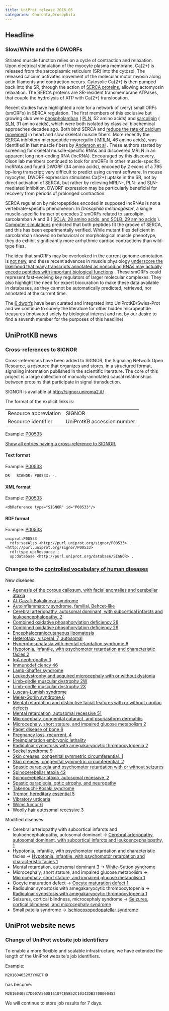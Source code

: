 ```yaml
---
title: UniProt release 2016_05
categories: Chordata,Drosophila
---
```


## Headline

### Slow/White and the 6 DWORFs

Striated muscle function relies on a cycle of contraction and relaxation. Upon electrical stimulation of the myocyte plasma membrane, Ca(2+) is released from the sarcoplasmic reticulum (SR) into the cytosol. The released calcium activates movement of the molecular motor myosin along actin filaments and contraction occurs. Cytosolic Ca(2+) is then pumped back into the SR, through the action of [SERCA proteins](http://www.uniprot.org/uniprot/?query=gene:ATP2A+and+reviewed:yes), allowing actomyosin relaxation. The SERCA proteins are SR-resident transmembrane ATPases, that couple the hydrolysis of ATP with Ca(2+) translocation.

Recent studies have highlighted a role for a network of (very) small ORFs (smORFs) in SERCA regulation. The first members of this exclusive but growing club were [phospholamban](http://www.ncbi.nlm.nih.gov/pubmed/235523) ( [PLN](http://www.uniprot.org/uniprot/?query=gene:pln+and+reviewed:yes), 52 amino acids) and [sarcolipin](http://www.ncbi.nlm.nih.gov/pubmed/1416990,9367679) ( [SLN](http://www.uniprot.org/uniprot/?query=gene:sln+and+taxonomy:mammalia+and+reviewed:yes), 31 amino acids), which were both isolated by classical biochemical approaches decades ago. Both bind SERCA and [reduce the rate of calcium movement](http://www.ncbi.nlm.nih.gov/pubmed/23455424,23996003) in heart and slow skeletal muscle fibers. More recently the SERCA inhibitory micropeptide myoregulin ( [MRLN](http://www.uniprot.org/uniprot/?query=gene:mrln+and+taxonomy:mammalia+and+reviewed:yes), 46 amino acids), was identified in fast muscle fibers by [Anderson et al](http://www.ncbi.nlm.nih.gov/pubmed/25640239) . These authors started by screening for skeletal muscle-specific RNAs and discovered MRLN in an apparent long non-coding RNA (lncRNA). Encouraged by this discovery, Olson lab members continued to look for smORFs in other muscle-specific lncRNAs and found DWORF (34 amino acids), encoded by 2 exons of a 795 bp-long transcript; very difficult to predict using current software. In mouse myocytes, DWORF expression stimulates Ca(2+) uptake in the SR, not by direct activation of SERCA, but rather by relieving MRLN-, PLN- and SLN-mediated inhibition. DWORF expression may be particularly beneficial for recovery from periods of prolonged contraction.

SERCA regulation by micropeptides encoded in supposed lncRNAs is not a vertebrate-specific phenomenon. In *Drosophila melanogaster*, a single muscle-specific transcript encodes 2 smORFs related to sarcolipin, sarcolamban A and B ( [SCLA, 28 amino acids, and SCLB, 29 amino acids](http://www.uniprot.org/uniprot/?query=name:sarcolamban+and+reviewed:yes) ). [Computer simulations](http://www.ncbi.nlm.nih.gov/pubmed/23970561) predicted that both peptides fit the groove of SERCA, and this has been experimentally verified. While mutant flies deficient in sarcolamban showed no behavioral or morphological muscle phenotype, they do exhibit significantly more arrhythmic cardiac contractions than wild-type flies.

The idea that smORFs may be overlooked in the current genome annotation is [not new](http://www.uniprot.org/help/2014/10/01/release), and these recent advances in muscle physiology [underscore the likelihood that many transcripts annotated as noncoding RNAs may actually encode peptides with important biological functions](http://www.ncbi.nlm.nih.gov/pubmed/26816378) . These smORFs could represent fast-evolving key regulators of larger molecular complexes. They also highlight the need for expert biocuration to make these data available in databases, as they cannot be automatically predicted, retrieved, nor annotated at the current time.

The [6 dworfs](http://www.uniprot.org/uniprot/?query=accession:P0DN84+or+accession:P0DN83+or+accession:P0DMT0+or+accession:Q9CV60+or+accession:P26678+or+accession:P61014+or+accession:P61016+or+accession:A4IFH6+or+accession:P61012+or+accession:P61015+or+accession:P61013+or+accession:P26677+or+accession:O00631+or+accession:Q9CQD6+or+accession:Q6SLE7+or+accession:P42532+or+accession:C0HJH4+or+accession:C0HJH3) have been curated and integrated into UniProtKB/Swiss-Prot and we continue to survey the literature for other hidden micropeptide treasures (motivated solely by biological interest and not by our desire to find a seventh member for the purposes of this headline).

## UniProtKB news

### Cross-references to SIGNOR

Cross-references have been added to SIGNOR, the Signaling Network Open Resource, a resource that organizes and stores, in a structured format, signaling information published in the scientific literature. The core of this project is a large collection of manually-annotated causal relationships between proteins that participate in signal transduction.

SIGNOR is available at <http://signor.uniroma2.it/> .

The format of the explicit links is:

|                       |                             |
|:----------------------|:----------------------------|
| Resource abbreviation | SIGNOR                      |
| Resource identifier   | UniProtKB accession number. |

Example: [P00533](http://www.uniprot.org/uniprot/P00533)

[Show all entries having a cross-reference to SIGNOR.](http://www.uniprot.org/uniprot/?query=database%3Asignor&sort=score)

#### Text format

Example: [P00533](http://www.uniprot.org/uniprot/P00533.txt)

    DR   SIGNOR; P00533; -.

#### XML format

Example: [P00533](http://www.uniprot.org/uniprot/P00533.xml)

    <dbReference type="SIGNOR" id="P00533"/>

#### RDF format

Example: [P00533](http://www.uniprot.org/uniprot/P00533.ttl)

    uniprot:P00533
      rdfs:seeAlso <http://purl.uniprot.org/signor/P00533> .
    <http://purl.uniprot.org/signor/P00533>
      rdf:type up:Resource ;
      up:database <http://purl.uniprot.org/database/SIGNOR> .

### Changes to the [controlled vocabulary of human diseases](http://www.uniprot.org/docs/humdisease)

New diseases:

-   [Agenesis of the corpus callosum, with facial anomalies and cerebellar ataxia](http://www.uniprot.org/diseases/DI-04654)
-   [Al-Gazali-Bakalinova syndrome](http://www.uniprot.org/diseases/DI-04658)
-   [Autoinflammatory syndrome, familial, Behcet-like](http://www.uniprot.org/diseases/DI-04635)
-   [Cerebral arteriopathy, autosomal dominant, with subcortical infarcts and leukoencephalopathy, 2](http://www.uniprot.org/diseases/DI-04641)
-   [Combined oxidative phosphorylation deficiency 28](http://www.uniprot.org/diseases/DI-04643)
-   [Combined oxidative phosphorylation deficiency 29](http://www.uniprot.org/diseases/DI-04649)
-   [Encephalocraniocutaneous lipomatosis](http://www.uniprot.org/diseases/DI-04665)
-   [Heterotaxy, visceral, 7, autosomal](http://www.uniprot.org/diseases/DI-04636)
-   [Hyperphosphatasia with mental retardation syndrome 6](http://www.uniprot.org/diseases/DI-04648)
-   [Hypotonia, infantile, with psychomotor retardation and characteristic facies 2](http://www.uniprot.org/diseases/DI-04645)
-   [IgA nephropathy 3](http://www.uniprot.org/diseases/DI-04653)
-   [Immunodeficiency 46](http://www.uniprot.org/diseases/DI-04634)
-   [Lamb-Shaffer syndrome](http://www.uniprot.org/diseases/DI-04646)
-   [Leukodystrophy and acquired microcephaly with or without dystonia](http://www.uniprot.org/diseases/DI-04639)
-   [Limb-girdle muscular dystrophy 2W](http://www.uniprot.org/diseases/DI-04660)
-   [Limb-girdle muscular dystrophy 2X](http://www.uniprot.org/diseases/DI-04650)
-   [Luscan-Lumish syndrome](http://www.uniprot.org/diseases/DI-04661)
-   [Meier-Gorlin syndrome 6](http://www.uniprot.org/diseases/DI-04664)
-   [Mental retardation and distinctive facial features with or without cardiac defects](http://www.uniprot.org/diseases/DI-04642)
-   [Mental retardation, autosomal recessive 51](http://www.uniprot.org/diseases/DI-04633)
-   [Microcephaly, congenital cataract, and psoriasiform dermatitis](http://www.uniprot.org/diseases/DI-04663)
-   [Microcephaly, short stature, and impaired glucose metabolism 2](http://www.uniprot.org/diseases/DI-04652)
-   [Paget disease of bone 6](http://www.uniprot.org/diseases/DI-04662)
-   [Pregnancy loss, recurrent, 4](http://www.uniprot.org/diseases/DI-04655)
-   [Preimplantation embryonic lethality](http://www.uniprot.org/diseases/DI-04651)
-   [Radioulnar synostosis with amegakaryocytic thrombocytopenia 2](http://www.uniprot.org/diseases/DI-04632)
-   [Seckel syndrome 9](http://www.uniprot.org/diseases/DI-04640)
-   [Skin creases, congenital symmetric circumferential, 1](http://www.uniprot.org/diseases/DI-04628)
-   [Skin creases, congenital symmetric circumferential, 2](http://www.uniprot.org/diseases/DI-04629)
-   [Spastic paraplegia and psychomotor retardation with or without seizures](http://www.uniprot.org/diseases/DI-04637)
-   [Spinocerebellar ataxia 42](http://www.uniprot.org/diseases/DI-04644)
-   [Spinocerebellar ataxia, autosomal recessive, 2](http://www.uniprot.org/diseases/DI-04657)
-   [Spastic paraplegia, optic atrophy, and neuropathy](http://www.uniprot.org/diseases/DI-04659)
-   [Takenouchi-Kosaki syndrome](http://www.uniprot.org/diseases/DI-04631)
-   [Tremor, hereditary essential 5](http://www.uniprot.org/diseases/DI-04630)
-   [Vibratory urticaria](http://www.uniprot.org/diseases/DI-04656)
-   [Wilms tumor 6](http://www.uniprot.org/diseases/DI-04647)
-   [Woolly hair autosomal recessive 3](http://www.uniprot.org/diseases/DI-04638)

Modified diseases:

-   Cerebral arteriopathy with subcortical infarcts and leukoencephalopathy, autosomal dominant -&gt; [Cerebral arteriopathy, autosomal dominant, with subcortical infarcts and leukoencephalopathy, 1](http://www.uniprot.org/diseases/DI-01334)
-   Hypotonia, infantile, with psychomotor retardation and characteristic facies -&gt; [Hypotonia, infantile, with psychomotor retardation and characteristic facies 1](http://www.uniprot.org/diseases/DI-03902)
-   Mental retardation, autosomal dominant 3 -&gt; [White-Sutton syndrome](http://www.uniprot.org/diseases/DI-04421)
-   Microcephaly, short stature, and impaired glucose metabolism -&gt; [Microcephaly, short stature, and impaired glucose metabolism 1](http://www.uniprot.org/diseases/DI-04234)
-   Oocyte maturation defect -&gt; [Oocyte maturation defect 1](http://www.uniprot.org/diseases/DI-04091)
-   Radioulnar synostosis with amegakaryocytic thrombocytopenia -&gt; [Radioulnar synostosis with amegakaryocytic thrombocytopenia 1](http://www.uniprot.org/diseases/DI-02243)
-   Seizures, cortical blindness, microcephaly syndrome -&gt; [Seizures, cortical blindness, and microcephaly syndrome](http://www.uniprot.org/diseases/DI-04572)
-   Small patella syndrome -&gt; [Ischiocoxopodopatellar syndrome](http://www.uniprot.org/diseases/DI-02312)

## UniProt website news

### Change of UniProt website job identifiers

To enable a more flexible and scalable infrastructure, we have extended the length of the UniProt website's job identifiers.

Example:

    M201604052M3YWGETHB

has become:

    M2016040537D007A56D816107CE5B52C10342DB3700000452

We will continue to store job results for 7 days.
